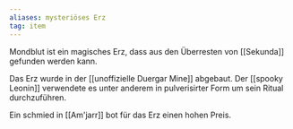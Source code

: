 ```yaml
---
aliases: mysteriöses Erz
tag: item
---
```


Mondblut ist ein magisches Erz, dass aus den Überresten von [[Sekunda]] gefunden werden kann.

Das Erz wurde in der [[unoffizielle Duergar Mine]] abgebaut. Der [[spooky Leonin]] verwendete es unter anderem in pulverisirter Form um sein Ritual durchzuführen.

Ein schmied in [[Am'jarr]] bot für das Erz einen hohen Preis.

